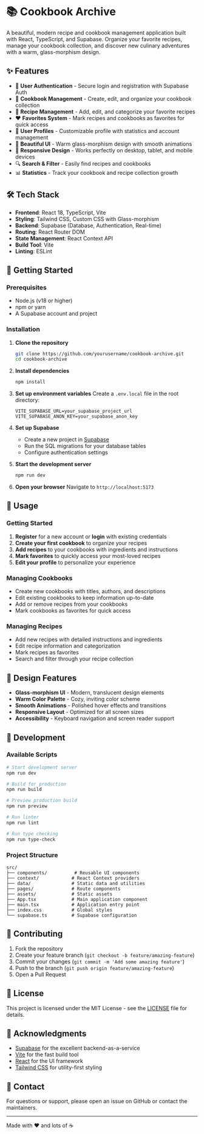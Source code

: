 # 📚 Cookbook Archive

A beautiful, modern recipe and cookbook management application built with React, TypeScript, and Supabase. Organize your favorite recipes, manage your cookbook collection, and discover new culinary adventures with a warm, glass-morphism design.

## ✨ Features

- 🔐 **User Authentication** - Secure login and registration with Supabase Auth
- 📖 **Cookbook Management** - Create, edit, and organize your cookbook collection
- 🍳 **Recipe Management** - Add, edit, and categorize your favorite recipes
- ❤️ **Favorites System** - Mark recipes and cookbooks as favorites for quick access
- 👤 **User Profiles** - Customizable profile with statistics and account management
- 🎨 **Beautiful UI** - Warm glass-morphism design with smooth animations
- 📱 **Responsive Design** - Works perfectly on desktop, tablet, and mobile devices
- 🔍 **Search & Filter** - Easily find recipes and cookbooks
- 📊 **Statistics** - Track your cookbook and recipe collection growth

## 🛠️ Tech Stack

- **Frontend**: React 18, TypeScript, Vite
- **Styling**: Tailwind CSS, Custom CSS with Glass-morphism
- **Backend**: Supabase (Database, Authentication, Real-time)
- **Routing**: React Router DOM
- **State Management**: React Context API
- **Build Tool**: Vite
- **Linting**: ESLint

## 🚀 Getting Started

### Prerequisites

- Node.js (v18 or higher)
- npm or yarn
- A Supabase account and project

### Installation

1. **Clone the repository**
   ```bash
   git clone https://github.com/yourusername/cookbook-archive.git
   cd cookbook-archive
   ```

2. **Install dependencies**
   ```bash
   npm install
   ```

3. **Set up environment variables**
   Create a `.env.local` file in the root directory:
   ```env
   VITE_SUPABASE_URL=your_supabase_project_url
   VITE_SUPABASE_ANON_KEY=your_supabase_anon_key
   ```

4. **Set up Supabase**
   - Create a new project in [Supabase](https://supabase.com)
   - Run the SQL migrations for your database tables
   - Configure authentication settings

5. **Start the development server**
   ```bash
   npm run dev
   ```

6. **Open your browser**
   Navigate to `http://localhost:5173`

## 📖 Usage

### Getting Started
1. **Register** for a new account or **login** with existing credentials
2. **Create your first cookbook** to organize your recipes
3. **Add recipes** to your cookbooks with ingredients and instructions
4. **Mark favorites** to quickly access your most-loved recipes
5. **Edit your profile** to personalize your experience

### Managing Cookbooks
- Create new cookbooks with titles, authors, and descriptions
- Edit existing cookbooks to keep information up-to-date
- Add or remove recipes from your cookbooks
- Mark cookbooks as favorites for quick access

### Managing Recipes
- Add new recipes with detailed instructions and ingredients
- Edit recipe information and categorization
- Mark recipes as favorites
- Search and filter through your recipe collection

## 🎨 Design Features

- **Glass-morphism UI** - Modern, translucent design elements
- **Warm Color Palette** - Cozy, inviting color scheme
- **Smooth Animations** - Polished hover effects and transitions
- **Responsive Layout** - Optimized for all screen sizes
- **Accessibility** - Keyboard navigation and screen reader support

## 🔧 Development

### Available Scripts

```bash
# Start development server
npm run dev

# Build for production
npm run build

# Preview production build
npm run preview

# Run linter
npm run lint

# Run type checking
npm run type-check
```

### Project Structure

```
src/
├── components/          # Reusable UI components
├── context/            # React Context providers
├── data/               # Static data and utilities
├── pages/              # Route components
├── assets/             # Static assets
├── App.tsx             # Main application component
├── main.tsx            # Application entry point
├── index.css           # Global styles
└── supabase.ts         # Supabase configuration
```

## 🤝 Contributing

1. Fork the repository
2. Create your feature branch (`git checkout -b feature/amazing-feature`)
3. Commit your changes (`git commit -m 'Add some amazing feature'`)
4. Push to the branch (`git push origin feature/amazing-feature`)
5. Open a Pull Request

## 📝 License

This project is licensed under the MIT License - see the [LICENSE](LICENSE) file for details.

## 🙏 Acknowledgments

- [Supabase](https://supabase.com) for the excellent backend-as-a-service
- [Vite](https://vitejs.dev) for the fast build tool
- [React](https://reactjs.org) for the UI framework
- [Tailwind CSS](https://tailwindcss.com) for utility-first styling

## 📧 Contact

For questions or support, please open an issue on GitHub or contact the maintainers.

---

Made with ❤️ and lots of ☕
